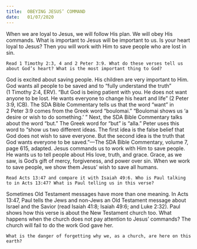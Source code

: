 ```yaml
---
title:  OBEYING JESUS’ COMMAND
date:   01/07/2020
---
```


When we are loyal to Jesus, we will follow His plan. We will obey His commands. What is important to Jesus will be important to us. Is your heart loyal to Jesus? Then you will work with Him to save people who are lost in sin.

`Read 1 Timothy 2:3, 4 and 2 Peter 3:9. What do these verses tell us about God’s heart? What is the most important thing to God?`

God is excited about saving people. His children are very important to Him. God wants all people to be saved and to “fully understand the truth” (1 Timothy 2:4, ERV). “But God is being patient with you. He does not want anyone to be lost. He wants everyone to change his heart and life” (2 Peter 3:9, ICB). The SDA Bible Commentary tells us that the word “want” in 2 Peter 3:9 comes from the Greek word “boulomai.” “Boulomai shows us ‘a desire or wish to do something.’ ” Next, the SDA Bible Commentary talks about the word “but.” The Greek word for “but” is “alla.” Peter uses this word to “show us two different ideas. The first idea is the false belief that God does not wish to save everyone. But the second idea is the truth that God wants everyone to be saved.”—The SDA Bible Commentary, volume 7, page 615, adapted. Jesus commands us to work with Him to save people. He wants us to tell people about His love, truth, and grace. Grace, as we saw, is God’s gift of mercy, forgiveness, and power over sin. When we work to save people, we show them Jesus’ wish to save all humans.

`Read Acts 13:47 and compare it with Isaiah 49:6. Who is Paul talking to in Acts 13:47? What is Paul telling us in this verse?`

Sometimes Old Testament messages have more than one meaning. In Acts 13:47, Paul tells the Jews and non-Jews an Old Testament message about Israel and the Savior (read Isaiah 41:8; Isaiah 49:6; and Luke 2:32). Paul shows how this verse is about the New Testament church too. What happens when the church does not pay attention to Jesus’ commands? The church will fail to do the work God gave her.

`What is the danger of forgetting why we, as a church, are here on this earth?`
